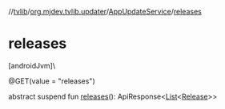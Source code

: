 //[tvlib](../../../index.md)/[org.mjdev.tvlib.updater](../index.md)/[AppUpdateService](index.md)/[releases](releases.md)

# releases

[androidJvm]\

@GET(value = &quot;releases&quot;)

abstract suspend fun [releases](releases.md)(): ApiResponse&lt;[List](https://kotlinlang.org/api/latest/jvm/stdlib/kotlin.collections/-list/index.html)&lt;[Release](../../org.mjdev.tvlib.data.github.remote/-release/index.md)&gt;&gt;
